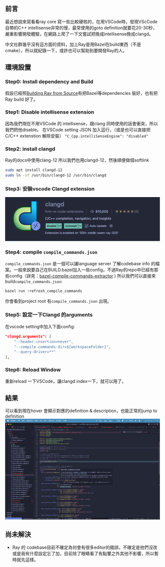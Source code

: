## 前言
最近想說來寫看看ray core 寫一些比較硬核的，在用VSCode時，發現VScCode自帶的C++ intellisense非常的慢，最常使用的goto definition就要花20-30秒，嚴重影響開發體驗，在網路上爬了一下文嘗試把換成intellisense換成clangd。

中文社群幾乎沒有這方面的資料，加上Ray是用Bazel在build東西（不是cmake），所以就紀錄一下，或許也可以幫助到要開發Ray的人。
## 環境設置
### Step0: Install dependency and Build
假設已經照[Building Ray from Source](https://docs.ray.io/en/master/ray-contribute/development.html#preparing-to-build-ray-on-linux)有把Bazel等dependencies 裝好，也有把Ray build 好了。
### Step1: Disable intellisense extension
  因為我們現在不用VSCode 的 intellisense，跟clang 同時使用的話會衝突，所以我們把他disable。
  在VSCode setting JSON 加入這行，（或是也可以直接把C/C++ extenstion 解除安裝）
  `"C_Cpp.intelliSenseEngine": "disabled"`
### Step2: install clangd
Ray的docs中使用clang-12 所以我們也用clangd-12，然後順便做個softlink 
```bash
sudo apt install clangd-12
sudo ln -sf /usr/bin/clangd-12 /usr/bin/clangd
```

### Step3: 安裝vscode Clangd extension

![Clangd Extension Installation](attachments/clangd-extension-installation.png)
### Step4: compile `compile_commands.json`
`compile_commands.json` 是一個可以讓language server 了解codebase info 的檔案。一般來說要自己在BUILD.bazel加入一些config，不過Ray的repo中已經有那些config（詳見：[bazel-compile-commands-extractor](https://github.com/hedronvision/bazel-compile-commands-extractor）），所以我們可以直接跑指令來build) )
所以我們可以直接來build`compile_commands.json`:
```bash
bazel run :refresh_compile_commands
```
你會看到project root 有`compile_commands.json` 出現。

### Step5: 設定一下Clangd 的arguments
在vscode setting中加入下面config:
```json
"clangd.arguments": [
	"--header-insertion=never",
	"--compile-commands-dir=${workspaceFolder}",
	"--query-driver=**"
],
```
### Step6: Reload Window
重新reload 一下VSCode，讓clangd index一下，就可以用了。
## 結果 
可以看到現在hover 會顯示對應的definition & description，也能正常的jump to definition
![Clangd Hover and Jump to Definition Demo](attachments/clangd-hover-jump-to-definition-demo.png)
## 尚未解決
- Ray 的 codebase目前不確定為何會有很多editor的錯誤，不確定是他們沒改或是我有什麼設定忘了加，目前除了眼睛看了有點暈之外其他不影響，所以暫時就先這樣。